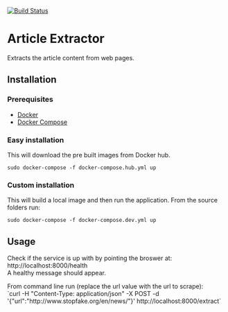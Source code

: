 [![Build Status](https://travis-ci.org/melphi/article-extractor.svg?branch=master)](https://travis-ci.org/melphi/article-extractor)

# Article Extractor
Extracts the article content from web pages.

## Installation

### Prerequisites
- [Docker](https://docs.docker.com/engine/installation/)
- [Docker Compose](https://docs.docker.com/compose/install/)

### Easy installation
This will download the pre built images from Docker hub.

`sudo docker-compose -f docker-compose.hub.yml up`

### Custom installation
This will build a local image and then run the application. From the source folders run:

`sudo docker-compose -f docker-compose.dev.yml up`

## Usage

<p>
Check if the service is up with by pointing the broswer at:<br/>
http://localhost:8000/health<br/>
A healthy message should appear.<br/>
</p>

<p>
From command line run (replace the url value with the url to scrape):<br/>
`curl -H "Content-Type: application/json" -X POST -d '{"url":"http://www.stopfake.org/en/news/"}' http://localhost:8000/extract`
</p>
